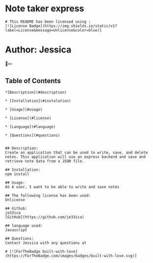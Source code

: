 # Note taker express
    # This README has been licensed using :
    [![License Badge](https://img.shields.io/static/v1?label=License&message=Unlicense&color=blue)]
    
# Author: Jessica
:notebook_with_decorative_cover::pencil2:
        
 ## Table of Contents
    *[Description](#description)

    * [Installation](#instalation)
      
    * [Usage](#usage)

    * [License](#license)  

    * [Language](#language)

    * [Questions](#questions)
          

    ## Description:
    Create an application that can be used to write, save, and delete notes. This application will use an express backend and save and retrieve note data from a JSON file.

    ## Installation:
    npm install

    ## Usage:
    AS A user, I want to be able to write and save notes

    ## The following license has been used:
    Unlicense

    ## Github:
    je33ica 
    [GitHub](https://github.com/je33ica)

    ## language used:
    Javascript

    ## Questions:
    Contact Jessica with any questions at 

    # [![ForTheBadge built-with-love](https://ForTheBadge.com/images/badges/built-with-love.svg)]

   
        
